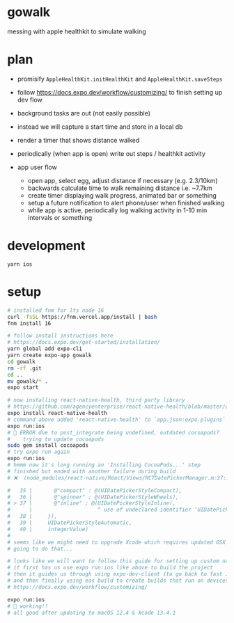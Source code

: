 # gowalk
messing with apple healthkit to simulate walking

# plan

- promisify `AppleHealthKit.initHealthKit` and `AppleHealthKit.saveSteps`
- follow https://docs.expo.dev/workflow/customizing/ to finish setting up dev flow

- background tasks are out (not easily possible)
- instead we will capture a start time and store in a local db
- render a timer that shows distance walked
- periodically (when app is open) write out steps / healthkit activity

- app user flow
  - open app, select egg, adjust distance if necessary (e.g. 2.3/10km)
  - backwards calculate time to walk remaining distance i.e. ~7.7km
  - create timer displaying walk progress, animated bar or something
  - setup a future notification to alert phone/user when finished walking
  - while app is active, periodically log walking activity in 1-10 min intervals or something


# development

```
yarn ios
```

# setup

```zsh
# installed fnm for lts node 16
curl -fsSL https://fnm.vercel.app/install | bash
fnm install 16

# follow install instructions here
# https://docs.expo.dev/get-started/installation/
yarn global add expo-cli
yarn create expo-app gowalk
cd gowalk
rm -rf .git
cd ..
mv gowalk/* .
expo start

# now installing react-native-health, third party library
# https://github.com/agencyenterprise/react-native-health/blob/master/docs/Expo.md#expo-installation
expo install react-native-health
# command above added 'react-native-health' to `app.json:expo.plugins`
expo run:ios
# 🚨 ERROR due to post_integrate being undefined, outdated cocoapods?
#    trying to update cocoapods
sudo gem install cocoapods
# try expo run again
expo run:ios
# hmmm now it's long running an 'Installing CocoaPods...' step
# finished but ended with another failure during build
# ❌  (node_modules/react-native/React/Views/RCTDatePickerManager.m:37:21)

#   35 |       @"compact" : @(UIDatePickerStyleCompact),
#   36 |       @"spinner" : @(UIDatePickerStyleWheels),
# > 37 |       @"inline" : @(UIDatePickerStyleInline),
#      |                     ^ use of undeclared identifier 'UIDatePickerStyleInline'; did you mean 'UIDatePickerStyleWheels'?
#   38 |     }),
#   39 |     UIDatePickerStyleAutomatic,
#   40 |     integerValue)
#
# seems like we might need to upgrade Xcode which requires updated OSX to 12 ...
# going to do that...

# looks like we will want to follow this guide for setting up custom native code
# it first has us use expo run:ios like above to build the project
# then it guides us through using expo-dev-client (to go back to fast JS fast refresh workflow)
# and then finally using eas build to create builds that run on devices
# https://docs.expo.dev/workflow/customizing/

expo run:ios
# 🎉 working!!
# all good after updating to macOS 12.4 & Xcode 13.4.1
```
